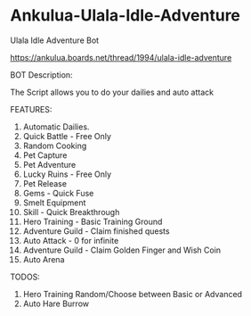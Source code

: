 # Ankulua-Ulala-Idle-Adventure
Ulala Idle Adventure Bot

https://ankulua.boards.net/thread/1994/ulala-idle-adventure

BOT Description:

The Script allows you to do your dailies and auto attack

FEATURES:

1. Automatic Dailies.
2. Quick Battle - Free Only
3. Random Cooking
4. Pet Capture
5. Pet Adventure
6. Lucky Ruins - Free Only
7. Pet Release
8. Gems - Quick Fuse
9. Smelt Equipment
10. Skill - Quick Breakthrough
11. Hero Training - Basic Training Ground
12. Adventure Guild - Claim finished quests
13. Auto Attack - 0 for infinite
14. Adventure Guild - Claim Golden Finger and Wish Coin
15. Auto Arena

TODOS:

1. Hero Training Random/Choose between Basic or Advanced
2. Auto Hare Burrow
